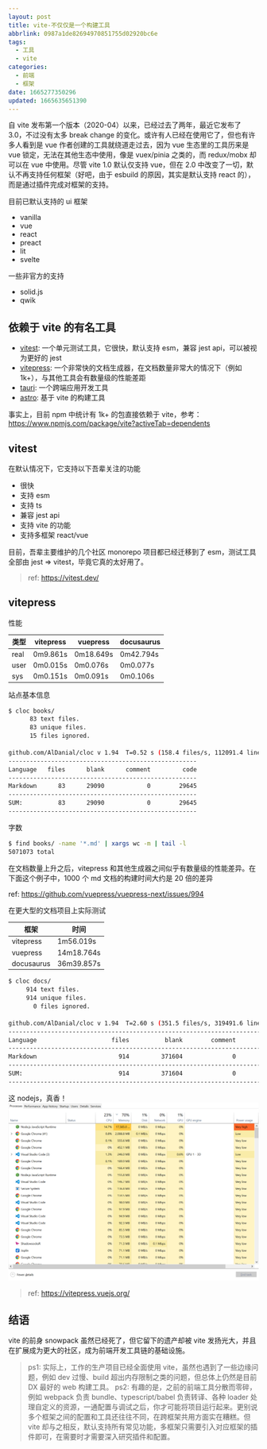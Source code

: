 ```yaml
---
layout: post
title: vite-不仅仅是一个构建工具
abbrlink: 0987a1de82694970851755d02920bc6e
tags:
  - 工具
  - vite
categories:
  - 前端
  - 框架
date: 1665277350296
updated: 1665635651390
---
```


自 vite 发布第一个版本（2020-04）以来，已经过去了两年，最近它发布了 3.0，不过没有太多 break change 的变化。或许有人已经在使用它了，但也有许多人看到是 vue 作者创建的工具就绕道走过去，因为 vue 生态里的工具历来是 vue 锁定，无法在其他生态中使用，像是 vuex/pinia 之类的，而 redux/mobx 却可以在 vue 中使用。尽管 vite 1.0 默认仅支持 vue，但在 2.0 中改变了一切，默认不再支持任何框架（好吧，由于 esbuild 的原因，其实是默认支持 react 的），而是通过插件完成对框架的支持。

目前已默认支持的 ui 框架

- vanilla
- vue
- react
- preact
- lit
- svelte

一些非官方的支持

- solid.js
- qwik

## 依赖于 vite 的有名工具

- [vitest](https://vitest.dev/): 一个单元测试工具，它很快，默认支持 esm，兼容 jest api，可以被视为更好的 jest
- [vitepress](https://github.com/vuejs/vitepress): 一个非常快的文档生成器，在文档数量非常大的情况下（例如 1k+），与其他工具会有数量级的性能差距
- [tauri](https://github.com/tauri-apps): 一个跨端应用开发工具
- [astro](https://astro.build/): 基于 vite 的构建工具

事实上，目前 npm 中统计有 1k+ 的包直接依赖于 vite，参考：<https://www.npmjs.com/package/vite?activeTab=dependents>

## vitest

在默认情况下，它支持以下吾辈关注的功能

- 很快
- 支持 esm
- 支持 ts
- 兼容 jest api
- 支持 vite 的功能
- 支持多框架 react/vue

目前，吾辈主要维护的几个社区 monorepo 项目都已经迁移到了 esm，测试工具全部由 jest => vitest，毕竟它真的太好用了。

> ref: <https://vitest.dev/>

## vitepress

性能

| 类型   | vitepress | vuepress  | docusaurus |
| ---- | --------- | --------- | ---------- |
| real | 0m9.861s  | 0m18.649s | 0m42.794s  |
| user | 0m0.015s  | 0m0.076s  | 0m0.077s   |
| sys  | 0m0.151s  | 0m0.091s  | 0m0.106s   |

站点基本信息

```sh
$ cloc books/
      83 text files.
      83 unique files.
      15 files ignored.

github.com/AlDanial/cloc v 1.94  T=0.52 s (158.4 files/s, 112091.4 lines/s)
-----------------------------------------------------
Language   files      blank      comment         code
-----------------------------------------------------
Markdown      83      29090            0        29645
-----------------------------------------------------
SUM:          83      29090            0        29645
-----------------------------------------------------
```

字数

```sh
$ find books/ -name '*.md' | xargs wc -m | tail -l
5071073 total
```

在文档数量上升之后，vitepress 和其他生成器之间似乎有数量级的性能差异。在下面这个例子中，1000 个 md 文档的构建时间大约是 20 倍的差异

ref: <https://github.com/vuepress/vuepress-next/issues/994>

在更大型的文档项目上实际测试

| 框架         | 时间         |
| ---------- | ---------- |
| vitepress  | 1m56.019s  |
| vuepress   | 14m18.764s |
| docusaurus | 36m39.857s |

```sh
$ cloc docs/
     914 text files.
     914 unique files.
       0 files ignored.

github.com/AlDanial/cloc v 1.94  T=2.60 s (351.5 files/s, 319491.6 lines/s)
-------------------------------------------------------------------------------
Language                     files          blank        comment           code
-------------------------------------------------------------------------------
Markdown                       914         371604              0         459249
-------------------------------------------------------------------------------
SUM:                           914         371604              0         459249
-------------------------------------------------------------------------------
```

这 nodejs，真香！
![1665283372624.png](/resources/a83fcba3cb9b4e89979fa9c51cae86ab.png)

> ref: <https://vitepress.vuejs.org/>

## 结语

vite 的前身 snowpack 虽然已经死了，但它留下的遗产却被 vite 发扬光大，并且在扩展成为更大的社区，成为前端开发工具链的基础设施。

> ps1: 实际上，工作的生产项目已经全面使用 vite，虽然也遇到了一些边缘问题，例如 dev 过慢、build 超出内存限制之类的问题，但总体上仍然是目前 DX 最好的 web 构建工具。
> ps2: 有趣的是，之前的前端工具分散而零碎，例如 webpack 负责 bundle、typescript/babel 负责转译、各种 loader 处理自定义的资源，一通配置与调试之后，你才可能将项目运行起来。更别说多个框架之间的配置和工具还往往不同，在跨框架共用方面实在糟糕。但 vite 却与之相反，默认支持所有常见功能，多框架只需要引入对应框架的插件即可，在需要时才需要深入研究插件和配置。
